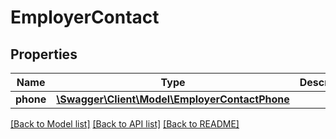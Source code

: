 # EmployerContact

## Properties
Name | Type | Description | Notes
------------ | ------------- | ------------- | -------------
**phone** | [**\Swagger\Client\Model\EmployerContactPhone**](EmployerContactPhone.md) |  | [optional] 

[[Back to Model list]](../../README.md#documentation-for-models) [[Back to API list]](../../README.md#documentation-for-api-endpoints) [[Back to README]](../../README.md)

